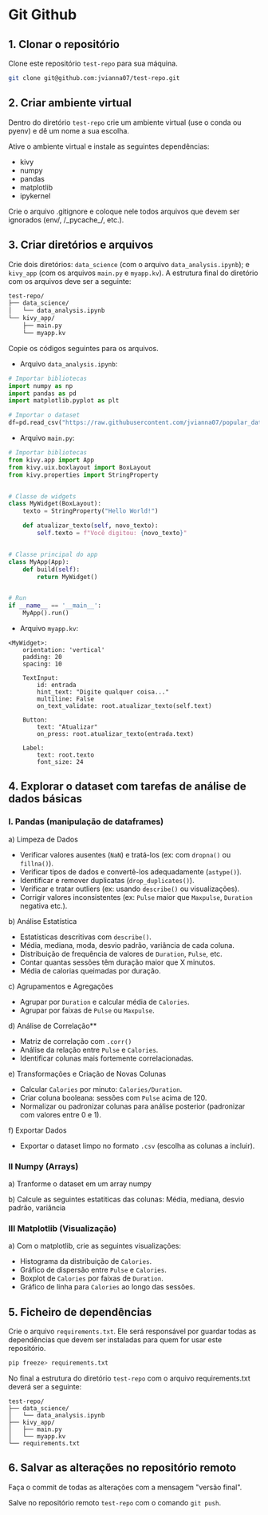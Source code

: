 # Git Github
## 1. Clonar o repositório
Clone este repositório `test-repo` para sua máquina.

```bash
git clone git@github.com:jvianna07/test-repo.git
```
## 2. Criar ambiente virtual
Dentro do diretório `test-repo` crie um ambiente virtual (use o conda ou pyenv) e dê um nome a sua escolha.

Ative o ambiente virtual e instale as seguintes dependências:
* kivy
* numpy
* pandas
* matplotlib
* ipykernel

Crie o arquivo .gitignore e coloque nele todos arquivos que devem ser ignorados (env/, /\_pycache\_/, etc.).


## 3. Criar diretórios e arquivos
Crie dois diretórios: `data_science` (com o arquivo `data_analysis.ipynb`); e `kivy_app` (com os arquivos `main.py` e `myapp.kv`). A estrutura final do diretório com os arquivos deve ser a seguinte:
```bash
test-repo/
├── data_science/
│   └── data_analysis.ipynb
└── kivy_app/
    ├── main.py
    └── myapp.kv
```

Copie os códigos seguintes para os arquivos.

- Arquivo `data_analysis.ipynb`:
```python
# Importar bibliotecas 
import numpy as np
import pandas as pd
import matplotlib.pyplot as plt
```

```python
# Importar o dataset
df=pd.read_csv("https://raw.githubusercontent.com/jvianna07/popular_datasets/refs/heads/main/calories.csv")
```


- Arquivo `main.py`:
```python
# Importar bibliotecas 
from kivy.app import App
from kivy.uix.boxlayout import BoxLayout
from kivy.properties import StringProperty


# Classe de widgets 
class MyWidget(BoxLayout):
    texto = StringProperty("Hello World!")

    def atualizar_texto(self, novo_texto):
        self.texto = f"Você digitou: {novo_texto}"


# Classe principal do app 
class MyApp(App):
    def build(self):
        return MyWidget()


# Run
if __name__ == '__main__':
    MyApp().run()
```

- Arquivo `myapp.kv`:
```kivy
<MyWidget>:
    orientation: 'vertical'
    padding: 20
    spacing: 10

    TextInput:
        id: entrada
        hint_text: "Digite qualquer coisa..."
        multiline: False
        on_text_validate: root.atualizar_texto(self.text)

    Button:
        text: "Atualizar"
        on_press: root.atualizar_texto(entrada.text)

    Label:
        text: root.texto
        font_size: 24

```

## 4. Explorar o dataset com tarefas de análise de dados básicas

### I. Pandas (manipulação de dataframes)
a) Limpeza de Dados

* Verificar valores ausentes (`NaN`) e tratá-los (ex: com `dropna()` ou `fillna()`).
* Verificar tipos de dados e convertê-los adequadamente (`astype()`).
* Identificar e remover duplicatas (`drop_duplicates()`).
* Verificar e tratar outliers (ex: usando `describe()` ou visualizações).
* Corrigir valores inconsistentes (ex: `Pulse` maior que `Maxpulse`, `Duration` negativa etc.).

b) Análise Estatística

* Estatísticas descritivas com `describe()`.
* Média, mediana, moda, desvio padrão, variância de cada coluna.
* Distribuição de frequência de valores de `Duration`, `Pulse`, etc.
* Contar quantas sessões têm duração maior que X minutos.
* Média de calorias queimadas por duração.

c) Agrupamentos e Agregações

* Agrupar por `Duration` e calcular média de `Calories`.
* Agrupar por faixas de `Pulse` ou `Maxpulse`.

d) Análise de Correlação**

* Matriz de correlação com `.corr()`
* Análise da relação entre `Pulse` e `Calories`.
* Identificar colunas mais fortemente correlacionadas.

e) Transformações e Criação de Novas Colunas

* Calcular `Calories` por minuto: `Calories/Duration`.
* Criar coluna booleana: sessões com `Pulse` acima de 120.
* Normalizar ou padronizar colunas para análise posterior (padronizar com valores entre 0 e 1).

f) Exportar Dados

* Exportar o dataset limpo no formato `.csv` (escolha as colunas a incluir).


### II Numpy (Arrays)
a) Tranforme o dataset em um array numpy

b) Calcule as seguintes estatiticas das colunas: Média, mediana, desvio padrão, variância

### III Matplotlib (Visualização)
a) Com o matplotlib, crie as seguintes visualizações:

* Histograma da distribuição de `Calories`.
* Gráfico de dispersão entre `Pulse` e `Calories`.
* Boxplot de `Calories` por faixas de `Duration`.
* Gráfico de linha para `Calories` ao longo das sessões.

## 5. Ficheiro de dependências
Crie o arquivo `requirements.txt`. Ele será responsável por guardar todas as dependências que devem ser instaladas para quem for usar este repositório.

```bash
pip freeze> requirements.txt
```

No final a estrutura do diretório `test-repo` com o arquivo requirements.txt deverá ser a seguinte:
```
test-repo/
├── data_science/
│   └── data_analysis.ipynb
├── kivy_app/
│   ├── main.py
│   └── myapp.kv
└── requirements.txt
```

## 6. Salvar as alterações no repositório remoto
Faça o commit de todas as alterações com a mensagem "versão final".

Salve no repositório remoto `test-repo` com o comando `git push`.



